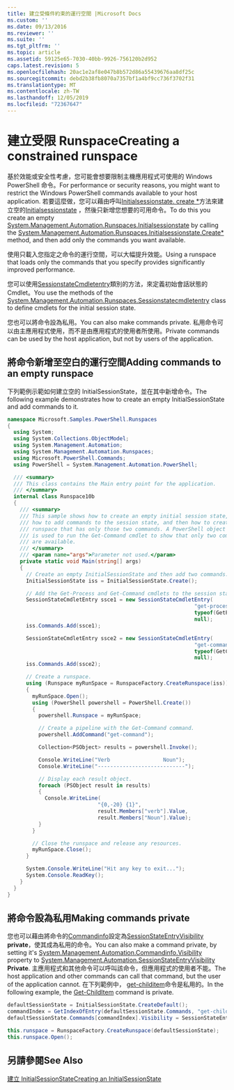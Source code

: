 ```yaml
---
title: 建立受條件約束的運行空間 |Microsoft Docs
ms.custom: ''
ms.date: 09/13/2016
ms.reviewer: ''
ms.suite: ''
ms.tgt_pltfrm: ''
ms.topic: article
ms.assetid: 59125e65-7030-40bb-9926-756120b2d952
caps.latest.revision: 5
ms.openlocfilehash: 20ac1e2af8e047b8b572d86a55439676aa8df25c
ms.sourcegitcommit: debd2b38fb8070a7357bf1a4bf9cc736f3702f31
ms.translationtype: MT
ms.contentlocale: zh-TW
ms.lasthandoff: 12/05/2019
ms.locfileid: "72367647"
---
```

# <a name="creating-a-constrained-runspace"></a><span data-ttu-id="8c341-102">建立受限 Runspace</span><span class="sxs-lookup"><span data-stu-id="8c341-102">Creating a constrained runspace</span></span>

<span data-ttu-id="8c341-103">基於效能或安全性考慮，您可能會想要限制主機應用程式可使用的 Windows PowerShell 命令。</span><span class="sxs-lookup"><span data-stu-id="8c341-103">For performance or security reasons, you might want to restrict the Windows PowerShell commands available to your host application.</span></span> <span data-ttu-id="8c341-104">若要這麼做，您可以藉由呼叫[Initialsessionstate. create \*](/dotnet/api/System.Management.Automation.Runspaces.InitialSessionState.Create)方法來建立空的[Initialsessionstate](/dotnet/api/System.Management.Automation.Runspaces.InitialSessionState) ，然後只新增您想要的可用命令。</span><span class="sxs-lookup"><span data-stu-id="8c341-104">To do this you create an empty [System.Management.Automation.Runspaces.Initialsessionstate](/dotnet/api/System.Management.Automation.Runspaces.InitialSessionState) by calling the [System.Management.Automation.Runspaces.Initialsessionstate.Create\*](/dotnet/api/System.Management.Automation.Runspaces.InitialSessionState.Create) method, and then add only the commands you want available.</span></span>

 <span data-ttu-id="8c341-105">使用只載入您指定之命令的運行空間，可以大幅提升效能。</span><span class="sxs-lookup"><span data-stu-id="8c341-105">Using a runspace that loads only the commands that you specify provides significantly improved performance.</span></span>

 <span data-ttu-id="8c341-106">您可以使用[SessionstateCmdletentry](/dotnet/api/System.Management.Automation.Runspaces.SessionStateCmdletEntry)類別的方法，來定義初始會話狀態的 Cmdlet。</span><span class="sxs-lookup"><span data-stu-id="8c341-106">You use the methods of the [System.Management.Automation.Runspaces.Sessionstatecmdletentry](/dotnet/api/System.Management.Automation.Runspaces.SessionStateCmdletEntry) class to define cmdlets for the initial session state.</span></span>

 <span data-ttu-id="8c341-107">您也可以將命令設為私用。</span><span class="sxs-lookup"><span data-stu-id="8c341-107">You can also make commands private.</span></span> <span data-ttu-id="8c341-108">私用命令可以由主應用程式使用，而不是由應用程式的使用者所使用。</span><span class="sxs-lookup"><span data-stu-id="8c341-108">Private commands can be used by the host application, but not by users of the application.</span></span>

## <a name="adding-commands-to-an-empty-runspace"></a><span data-ttu-id="8c341-109">將命令新增至空白的運行空間</span><span class="sxs-lookup"><span data-stu-id="8c341-109">Adding commands to an empty runspace</span></span>

 <span data-ttu-id="8c341-110">下列範例示範如何建立空的 InitialSessionState，並在其中新增命令。</span><span class="sxs-lookup"><span data-stu-id="8c341-110">The following example demonstrates how to create an empty InitialSessionState and add commands to it.</span></span>

```csharp
namespace Microsoft.Samples.PowerShell.Runspaces
{
  using System;
  using System.Collections.ObjectModel;
  using System.Management.Automation;
  using System.Management.Automation.Runspaces;
  using Microsoft.PowerShell.Commands;
  using PowerShell = System.Management.Automation.PowerShell;

  /// <summary>
  /// This class contains the Main entry point for the application.
  /// </summary>
  internal class Runspace10b
  {
    /// <summary>
    /// This sample shows how to create an empty initial session state,
    /// how to add commands to the session state, and then how to create a
    /// runspace that has only those two commands. A PowerShell object
    /// is used to run the Get-Command cmdlet to show that only two commands
    /// are available.
    /// </summary>
    /// <param name="args">Parameter not used.</param>
    private static void Main(string[] args)
    {
      // Create an empty InitialSessionState and then add two commands.
      InitialSessionState iss = InitialSessionState.Create();

      // Add the Get-Process and Get-Command cmdlets to the session state.
      SessionStateCmdletEntry ssce1 = new SessionStateCmdletEntry(
                                                            "get-process",
                                                            typeof(GetProcessCommand),
                                                            null);
      iss.Commands.Add(ssce1);

      SessionStateCmdletEntry ssce2 = new SessionStateCmdletEntry(
                                                            "get-command",
                                                            typeof(GetCommandCommand),
                                                            null);
      iss.Commands.Add(ssce2);

      // Create a runspace.
      using (Runspace myRunSpace = RunspaceFactory.CreateRunspace(iss))
      {
        myRunSpace.Open();
        using (PowerShell powershell = PowerShell.Create())
        {
          powershell.Runspace = myRunSpace;

          // Create a pipeline with the Get-Command command.
          powershell.AddCommand("get-command");

          Collection<PSObject> results = powershell.Invoke();

          Console.WriteLine("Verb                 Noun");
          Console.WriteLine("----------------------------");

          // Display each result object.
          foreach (PSObject result in results)
          {
            Console.WriteLine(
                             "{0,-20} {1}",
                             result.Members["verb"].Value,
                             result.Members["Noun"].Value);
          }
        }

        // Close the runspace and release any resources.
        myRunSpace.Close();
      }

      System.Console.WriteLine("Hit any key to exit...");
      System.Console.ReadKey();
    }
  }
}
```

## <a name="making-commands-private"></a><span data-ttu-id="8c341-111">將命令設為私用</span><span class="sxs-lookup"><span data-stu-id="8c341-111">Making commands private</span></span>

 <span data-ttu-id="8c341-112">您也可以藉由將命令的[Commandinfo](/dotnet/api/System.Management.Automation.CommandInfo.Visibility)設定為[SessionStateEntryVisibility](/dotnet/api/System.Management.Automation.SessionStateEntryVisibility) **private**，使其成為私用的命令。</span><span class="sxs-lookup"><span data-stu-id="8c341-112">You can also make a command private, by setting it's [System.Management.Automation.Commandinfo.Visibility](/dotnet/api/System.Management.Automation.CommandInfo.Visibility) property to [System.Management.Automation.SessionStateEntryVisibility](/dotnet/api/System.Management.Automation.SessionStateEntryVisibility) **Private**.</span></span> <span data-ttu-id="8c341-113">主應用程式和其他命令可以呼叫該命令，但應用程式的使用者不能。</span><span class="sxs-lookup"><span data-stu-id="8c341-113">The host application and other commands can call that command, but the user of the application cannot.</span></span> <span data-ttu-id="8c341-114">在下列範例中， [get-childitem](/powershell/module/Microsoft.PowerShell.Management/Get-ChildItem)命令是私用的。</span><span class="sxs-lookup"><span data-stu-id="8c341-114">In the following example, the [Get-ChildItem](/powershell/module/Microsoft.PowerShell.Management/Get-ChildItem) command is private.</span></span>

```csharp
defaultSessionState = InitialSessionState.CreateDefault();
commandIndex = GetIndexOfEntry(defaultSessionState.Commands, "get-childitem");
defaultSessionState.Commands[commandIndex].Visibility = SessionStateEntryVisibility.Private;

this.runspace = RunspaceFactory.CreateRunspace(defaultSessionState);
this.runspace.Open();
```

## <a name="see-also"></a><span data-ttu-id="8c341-115">另請參閱</span><span class="sxs-lookup"><span data-stu-id="8c341-115">See Also</span></span>

 [<span data-ttu-id="8c341-116">建立 InitialSessionState</span><span class="sxs-lookup"><span data-stu-id="8c341-116">Creating an InitialSessionState</span></span>](./creating-an-initialsessionstate.md)
